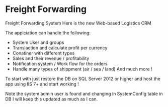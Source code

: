 # Freight Forwarding

Freight Forwarding System
Here is the new Web-based Logistics CRM

The applciation can handle the following:
* System User and groups
* Translaction and calculate profit per currency
* Conatiner with different types
* Sales and their revenue / profitability
* Notification system / Work flow for the orders
* Handle many types of shippment (air / sea / land)
And much more !

To start with just restore the DB on SQL Server 2012 or higher and host the app using IIS 7+
and start working !

Note the system admin user is found and changing in SystemConfig table in DB
I will keep this updated as much as I can.

